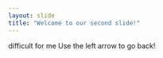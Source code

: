 ```yaml
---
layout: slide
title: "Welcome to our second slide!"
---
```

difficult for me
Use the left arrow to go back!
